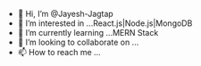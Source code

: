 - 👋 Hi, I’m @Jayesh-Jagtap
- 👀 I’m interested in ...React.js|Node.js|MongoDB
- 🌱 I’m currently learning ...MERN Stack
- 💞️ I’m looking to collaborate on ...
- 📫 How to reach me ...

<!---
Jayesh-Jagtap/Jayesh-Jagtap is a ✨ special ✨ repository because its `README.md` (this file) appears on your GitHub profile.
You can click the Preview link to take a look at your changes.
--->
